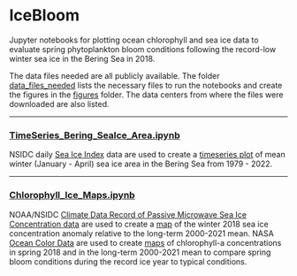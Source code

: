 # IceBloom

Jupyter notebooks for plotting ocean chlorophyll and sea ice data to evaluate spring phytoplankton bloom conditions following the record-low winter sea ice in the Bering Sea in 2018.

The data files needed are all publicly available. The folder [data_files_needed](https://github.com/mackenziejewell/Plotting_SeaIceIndex/tree/main/data_files_needed) lists the necessary files to run the notebooks and create the figures in the [figures](https://github.com/mackenziejewell/Plotting_SeaIceIndex/tree/main/figures) folder. The data centers from where the files were downloaded are also listed.

---

### [TimeSeries_Bering_SeaIce_Area.ipynb](https://github.com/mackenziejewell/Plotting_SeaIceIndex/tree/main/TimeSeries_Bering_SeaIce_Area.ipynb) 

NSIDC daily [Sea Ice Index](https://nsidc.org/data/g02135/versions/3) data are used to create a [timeseries plot](https://github.com/mackenziejewell/Plotting_SeaIceIndex/tree/main/figures/BeringIceArea_annual.png) of mean winter (January - April) sea ice area in the Bering Sea from 1979 - 2022. 

---

### [Chlorophyll_Ice_Maps.ipynb](https://github.com/mackenziejewell/Plotting_SeaIceIndex/tree/main/Chlorophyll_Ice_Maps.ipynb) 

NOAA/NSIDC [Climate Data Record of Passive Microwave Sea Ice Concentration data](https://nsidc.org/data/g02202/versions/4) are used to create a [map](https://github.com/mackenziejewell/Plotting_SeaIceIndex/tree/main/figures/icemap.png) of the winter 2018 sea ice concentration anomaly relative to the long-term 2000-2021 mean. NASA [Ocean Color Data](https://oceancolor.gsfc.nasa.gov/atbd/chlor_a/) are used to create [maps](https://github.com/mackenziejewell/Plotting_SeaIceIndex/tree/main/figures/chlor.png) of chlorophyll-a concentrations in spring 2018 and in the long-term 2000-2021 mean to compare spring bloom conditions during the record ice year to typical conditions.
